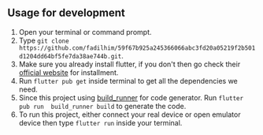## Usage for development
1. Open your terminal or command prompt.
2. Type `git clone https://github.com/fadilhim/59f67b925a245366066abc3fd20a05219f2b501d1204dd64bf5fe7da38ae744b.git`.
3. Make sure you already install flutter, if you don't then go check their 
   [official website](https://docs.flutter.dev/) for installment.
4. Run `flutter pub get` inside terminal to get all the dependencies we need.
5. Since this project using [build_runner](https://pub.dev/packages/build_runner) for code generator. Run `flutter pub run 
   build_runner build` to generate the code.
6. To run this project, either connect your real device or open emulator 
   device then type `flutter run` inside your terminal.